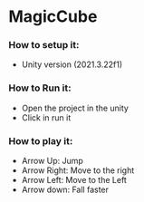 # MagicCube
### How to setup it:

- Unity version (2021.3.22f1)

### How to Run it:

- Open the project in the unity
- Click in run it

### How to play it:

- Arrow Up: Jump
- Arrow Right: Move to the right
- Arrow Left: Move to the Left
- Arrow down: Fall faster